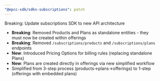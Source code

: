 ```yaml
---
"@epcc-sdk/sdks-subscriptions": patch
---
```


Breaking: Update subscriptions SDK to new API architecture

- **Breaking**: Removed Products and Plans as standalone entities - they must now be created within offerings
- **Breaking**: Removed `/subscriptions/products` and `/subscriptions/plans` endpoints
- **New**: Introduced Pricing Options for billing rules (replacing standalone Plans)
- **New**: Plans are created directly in offerings via new simplified workflow
- Simplified from 3-step process (products→plans→offerings) to 1-step (offerings with embedded plans)
